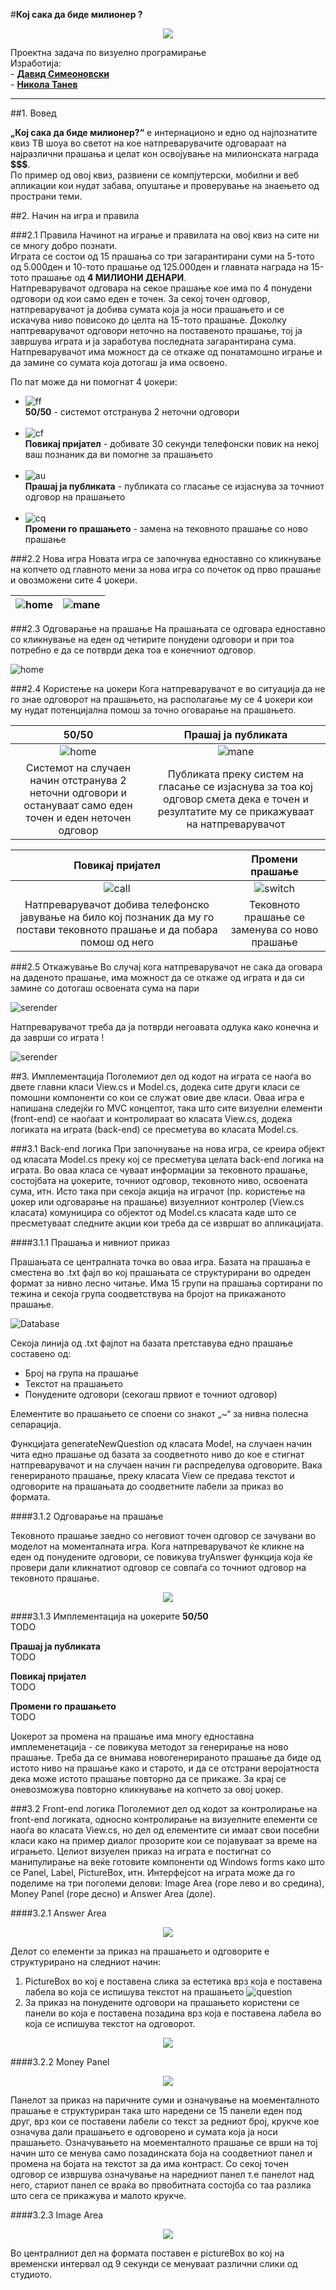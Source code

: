 #**Кој сака да биде милионер ?**

<p align="center">
  <img src="http://zase.mk/wp-content/uploads/2013/11/Logo_of_Milioner.jpg">
</p>

Проектна задача по визуелно програмирање <br>
  Изработија: <br>
    - [**Давид Симеоновски**](https://github.com/Dekacc) <br>
    - [**Никола Танев**](https://github.com/tanevnik)
    
  ---
 
 
##1. Вовед

<b>„Кој сака да биде милионер?“</b> е интернационо и едно од најпознатите квиз ТВ шоуа во светот на кое натпреварувачите одговараат на најразлични прашања и целат кон освојување на милионската награда <b>$$$</b>. <br>
По пример од овој квиз, развиени се компјутерски, мобилни и веб апликации кои нудат забава, опуштање и проверување на знаењето од пространи теми.
<br>



##2. Начин на игра и правила

###2.1 Правила
Начинот на играње и правилата на овој квиз на сите ни се многу добро познати. <br> 
Играта се состои од 15 прашања со три загарантирани суми на 5-тото од 5.000ден и 10-тото прашање од 125.000ден и главната награда на 15-тото прашање од <b>4 МИЛИОНИ ДЕНАРИ</b>. <br>
Натпреварувачот одговара на секое прашање кое има по 4 понудени одговори од кои само еден е точен. За секој точен одговор, натпреварувачот ја добива сумата која ја носи прашањето и се искачува ниво повисоко до целта на 15-тото прашање. Доколку наптреварувачот одговори неточно на поставеното прашање, тој ја завршува играта и ја заработува последната загарантирана сума. Натпреварувачот има можност да се откаже од понатамошно играње и да замине со сумата која дотогаш ја има освоено.<br>

[50/50]: https://github.com/tanevnik/remote-repo/tree/master/DocumentImages/ff.png "50/50"
[callFriend]: https://github.com/adam-p/markdown-here/raw/master/src/common/images/icon48.png "Повикај пријател"
[askAudience]: https://github.com/adam-p/markdown-here/raw/master/src/common/images/icon48.png "Прашај ја публиката"
[change]: https://github.com/adam-p/markdown-here/raw/master/src/common/images/icon48.png "Промени го прашањето"

По пат може да ни помогнат 4 џокери:
* ![ff](https://github.com/tanevnik/Millionaire/blob/develop/Millionaire/Resources/_5050.png?raw=true "50/50") <br> <b>50/50</b> - системот отстранува 2 неточни одговори <br> <br>
* ![cf](https://github.com/tanevnik/Millionaire/blob/develop/Millionaire/Resources/phone.png?raw=true "Повикај пријател") <br> <b>Повикај пријател</b> - добивате 30 секунди телефонски повик на некој ваш познаник да ви помогне за прашањето <br> <br>
* ![au](https://github.com/tanevnik/Millionaire/blob/develop/Millionaire/Resources/audience.png?raw=true "Прашај ја публиката") <br> <b>Прашај ја публиката</b> - публиката со гласање се изјаснува за точниот одговор на прашањето <br> <br> 
* ![cq](https://github.com/tanevnik/Millionaire/blob/develop/Millionaire/Resources/_switch.png?raw=true "Промени го прашањето") <br> <b>Промени го прашањето</b> - замена на тековното прашање со ново прашање <br> 

###2.2 Нова игра
Новата игра се започнува едноставно со кликнување на копчето од главното мени за нова игра со почеток од прво прашање и овозможени сите 4 џокери.

![home](https://github.com/tanevnik/Millionaire/blob/develop/DocumentationImages/homeScreen.png?raw=true)  |  ![mane](https://github.com/tanevnik/Millionaire/blob/develop/DocumentationImages/mainScreen.png?raw=true)
:-------------------------:|:-------------------------:


###2.3 Одговарање на прашање
На прашањата се одговара едноставно со кликнување на еден од четирите понудени одговори и при тоа потребно е да се потврди дека тоа е конечниот одговор.

![home](https://github.com/tanevnik/Millionaire/blob/develop/DocumentationImages/selectAnswere.png?raw=true)


###2.4 Користење на џокери
Кога натпреварувачот е во ситуација да не го знае одговорот на прашањето, на располагање му се 4 џокери кои му нудат потенцијална помош за точно оговарање на прашањето.

50/50                      |  Прашај ја публиката
:-------------------------:|:-------------------------:
![home](https://github.com/tanevnik/Millionaire/blob/develop/DocumentationImages/fiftyFifty.png?raw=true)  |  ![mane](https://github.com/tanevnik/Millionaire/blob/develop/DocumentationImages/audiance.png?raw=true)
Системот на случаен начин отстранува 2 неточни одговори и остануваат само еден точен и еден неточен одговор | Публиката преку систем на гласање се изјаснува за тоа кој одговор смета дека е точен и резултатите му се прикажуваат на натпреварувачот

Повикај пријател           |  Промени прашање
:-------------------------:|:-------------------------:
![call](https://github.com/tanevnik/Millionaire/blob/develop/DocumentationImages/friend.png?raw=true)  |  ![switch](https://github.com/tanevnik/Millionaire/blob/develop/DocumentationImages/change.png?raw=true)
Натпреварувачот добива телефонско јавување на било кој познаник да му го постави тековното прашање и да побара помош од него | Тековното прашање се заменува со ново прашање

###2.5 Откажување
Во случај кога натпреварувачот не сака да оговара на даденото прашање, има можност да се откаже од играта и да си замине со дотогаш освоената сума на пари

![serender](https://github.com/tanevnik/Millionaire/blob/develop/DocumentationImages/serender1.png?raw=true)

Натпреварувачот треба да ја потврди негоавата одлука како конечна и да заврши со играта !

![serender](https://github.com/tanevnik/Millionaire/blob/develop/DocumentationImages/serender2.png?raw=true)



##3. Имплементација
Поголемиот дел од кодот на играта се наоѓа во двете главни класи View.cs и Model.cs, додека сите други класи се помошни компоненти со кои се служат овие две класи. Оваа игра е напишана следејќи го MVC концептот, така што сите визуелни елементи (front-end) се наоѓаат и  контролираат во класата View.cs, додека логиката на играта (back-end) се пресметува во класата Model.cs.

###3.1 Back-end логика
При започнување на нова игра, се креира објект од класата Model.cs преку кој се пресметува целата back-end логика на играта. Во оваа класа се чуваат информации за тековното прашање, состојбата на џокерите, точниот одговор, тековното ниво, освоената сума, итн. Исто така при секоја акција на играчот (пр. користење на џокер или одговарање на прашање) визуелниот контролер (View.cs класата) комуницира со објектот од Model.cs класата каде што се пресметуваат следните акции кои треба да се извршат во апликацијата.

####3.1.1 Прашања и нивниот приказ

Прашањата се централната точка во оваа игра. Базата на прашања е сместена во .txt фајл во кој прашањата се структурирани во одреден формат за нивно лесно читање. Има 15 групи на прашања сортирани по тежина и секоја група соодветствува на бројот на прикажаното прашање. 

![Database](https://github.com/tanevnik/Millionaire/blob/develop/DocumentationImages/questionDatabase.png?raw=true)

Секоја линија од .txt фајлот на базата претставува едно прашање составено од:
  * Број на група на прашање
  * Текстот на прашањето
  * Понудените одговори (секогаш првиот е точниот одговор)

Елементите во прашањето се споени со знакот „~“ за нивна полесна сепарација.  

Функцијата generateNewQuestion од класата Model, на случаен начин чита едно прашање од базата за соодветното ниво до кое е стигнат натпреварувачот и на случаен начин ги распределува одговорите. Вака генерираното прашање, преку класата View се предава текстот и одговорите на прашањата до соодветните лабели за приказ во формата.

####3.1.2 Одговарање на прашање

Тековното прашање заедно со неговиот точен одговор се зачувани во моделот на моменталната игра. Кога натпреварувачот ќе кликне на еден од понудените одговори, се повикува tryAnswer функција која ќе провери дали кликнатиот одговор се совпаѓа со точниот одговор на тековното прашање.

<p align="center">
  <img src="https://github.com/tanevnik/Millionaire/blob/develop/DocumentationImages/tryAnswere.png?raw=true">
</p>


####3.1.3 Имплементација на џокерите
<b>50/50</b><br>
TODO

<b>Прашај ја публиката</b><br>
TODO

<b>Повикај пријател</b><br>
TODO

<b>Промени го прашањето</b><br>
TODO

Џокерот за промена на прашање има многу едноставна имплеменетација - се повикува методот за генерирање на ново прашање. Треба да се внимава новогенерираното прашање да биде од истото ниво на прашање како и старото, и да се отстрани веројатноста дека може истото прашање повторно да се прикаже. За крај се оневозможува повторно кликнување на копчето за овој џокер.

###3.2 Front-end логика
Поголемиот дел од кодот за контролирање на front-end логиката, односно контролирање на визуелните елементи се наоѓа во класата View.cs, но дел од елементите си имаат свои посебни класи како на пример диалог прозорите кои се појавуваат за време на играњето. Целиот визуелен приказ на играта е постигнат со манипулирање на веќе готовите компоненти од Windows forms како што се Panel, Label, PictureBox, итн. Интерфејсот на играта може да го поделиме на три поголеми делови: Image Area (горе лево и во средина), Money Panel (горе десно) и Answer Area (доле).

####3.2.1 Answer Area

<p align="center">
  <img src="https://github.com/tanevnik/Millionaire/blob/develop/DocumentationImages/questionAndAnsweres.png?raw=true">
</p>

Делот со елементи за приказ на прашањето и одговорите е структурирано на следниот начин:
  1. PictureBox во кој е поставена слика за естетика врз која е поставена лабела во која се испишува текстот на прашањето
  ![question](https://github.com/tanevnik/Millionaire/blob/develop/DocumentationImages/questionText.png?raw=true)
  2. За приказ на понудените одговори на прашањето користени се панели во која е поставена позадина врз која е поставена лабела во која се испишува текстот на одговорот.
  <p align="center">
    <img src="https://github.com/tanevnik/Millionaire/blob/develop/DocumentationImages/answerePanel.png?raw=true">
  </p>

####3.2.2 Money Panel
<p align="center">
    <img src="https://github.com/tanevnik/Millionaire/blob/develop/DocumentationImages/moneyPanle.png?raw=true">
</p>

Панелот за приказ на паричните суми и означување на моементалното прашање е структуриран така што наредени се 15 панели еден под друг, врз кои се поставени лабели со текст за редниот број, крукче кое означува дали прашањето е одговорено и сумата која ја носи прашањето. Означувањето на моементалното прашање се врши на тој начин што се менува само позадинската боја на соодветниот панел и промена на бојата на текстот за да има контраст. Со секој точен одговор се извршува означување на наредниот панел т.е панелот над него, стариот панел се враќа во првобитната состојба со таа разлика што сега се прикажува и малото крукче.

####3.2.3 Image Area
<p align="center">
    <img src="https://github.com/tanevnik/Millionaire/blob/develop/DocumentationImages/picturePanel.png?raw=true">
</p>

Во централниот дел на формата поставен е pictureBox во кој на временски интервал од 9 секунди се менуваат различни слики од студиото.
